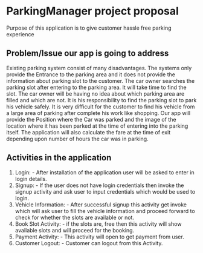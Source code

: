 # ParkingManager project proposal 
Purpose of this application is to give customer hassle free parking experience
## Problem/Issue our app is going to address
Existing parking system consist of many disadvantages. The systems only provide the Entrance to the parking area and it does not provide the information about parking slot to the customer. The car owner searches the parking slot after entering to the parking area. It will take time to find the slot. The car owner will be having no idea about which parking area are filled and which are not. It is his responsibility to find the parking slot to park his vehicle safely. It is very difficult for the customer to find his vehicle from a large area of parking after complete his work like shopping. Our app will provide the Position where the Car was parked and the image of the location where it has been parked at the time of entering into the parking itself. The application will also calculate the fare at the time of exit depending upon number of hours the car was in parking.
## Activities in the application
1. Login: - After installation of the application user will be asked to enter in login details.
2. Signup: - If the user does not have login credentials then invoke the signup activity and ask user to input credentials which would be used to login.
3. Vehicle Information: - After successful signup this activity get invoke which will ask user to fill the vehicle information and proceed forward to check for whether the slots are available or not.
4. Book Slot Activity: - if the slots are, free then this activity will show available slots and will proceed for the booking.
5. Payment Activity: - This activity will open to get payment from user.
6. Customer Logout: - Customer can logout from this Activity.

